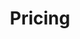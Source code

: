 ---
title: Pricing
layout: pricing
draft: false
plans:
- title: Basic Plan
  subtitle: Best For Small Individuals
  price: 0
  type: month
  features:
    - 10 Checks
    - 200 Log History
    - 10 Integrations
  button:
    label: Register for FREE
    link: "https://tavivo.do/"

- title: Professional Plan
  subtitle: Best For Professionals
  price: 3
  type: month
  recommended: true
  features:
    - 25 Checks
    - 1,000 Log History
    - 20 Integrations
    - 1 minute Time Interval
    - Retry on check fail
  button:
    label: Subscribe now
    link: "https://tavivo.do/"

- title: Enterprise Plan
  subtitle: Best For Large Individuals
  price: 10
  type: month
  features:
    - 120 Checks
    - 5,000 Log History
    - 50 Integrations
    - 30 seconds Time Interval
    - Retry on check fail
  button:
    label: Subscribe now
    link: "https://tavivo.do/"

call_to_action:
  title: Need a larger plan?
  content: Lorem ipsum dolor sit amet, consectetur adipiscing elit. Consequat tristique eget amet, tempus eu at consecttur.
  image: '/images/cta.svg'
  button:
    enable: true
    label: "Contact Us"
    link: "/contact"
    
---